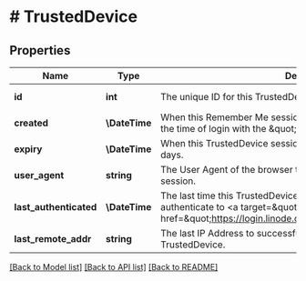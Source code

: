# # TrustedDevice

## Properties

Name | Type | Description | Notes
------------ | ------------- | ------------- | -------------
**id** | **int** | The unique ID for this TrustedDevice | [optional] [readonly]
**created** | **\DateTime** | When this Remember Me session was started.  This corresponds to the time of login with the \&quot;Remember Me\&quot; box checked. | [optional] [readonly]
**expiry** | **\DateTime** | When this TrustedDevice session expires.  Sessions typically last 30 days. | [optional] [readonly]
**user_agent** | **string** | The User Agent of the browser that created this TrustedDevice session. | [optional] [readonly]
**last_authenticated** | **\DateTime** | The last time this TrustedDevice was successfully used to authenticate to &lt;a target&#x3D;\&quot;_top\&quot; href&#x3D;\&quot;https://login.linode.com\&quot;&gt;login.linode.com&lt;/a&gt;. | [optional] [readonly]
**last_remote_addr** | **string** | The last IP Address to successfully authenticate with this TrustedDevice. | [optional] [readonly]

[[Back to Model list]](../../README.md#models) [[Back to API list]](../../README.md#endpoints) [[Back to README]](../../README.md)
